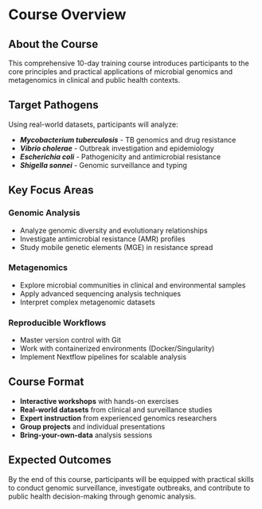 # Course Overview

## About the Course

This comprehensive 10-day training course introduces participants to the core principles and practical applications of microbial genomics and metagenomics in clinical and public health contexts.

## Target Pathogens

Using real-world datasets, participants will analyze:

- **_Mycobacterium tuberculosis_** - TB genomics and drug resistance
- **_Vibrio cholerae_** - Outbreak investigation and epidemiology  
- **_Escherichia coli_** - Pathogenicity and antimicrobial resistance
- **_Shigella sonnei_** - Genomic surveillance and typing

## Key Focus Areas

### Genomic Analysis
- Analyze genomic diversity and evolutionary relationships
- Investigate antimicrobial resistance (AMR) profiles
- Study mobile genetic elements (MGE) in resistance spread

### Metagenomics
- Explore microbial communities in clinical and environmental samples
- Apply advanced sequencing analysis techniques
- Interpret complex metagenomic datasets

### Reproducible Workflows
- Master version control with Git
- Work with containerized environments (Docker/Singularity)
- Implement Nextflow pipelines for scalable analysis

## Course Format

- **Interactive workshops** with hands-on exercises
- **Real-world datasets** from clinical and surveillance studies
- **Expert instruction** from experienced genomics researchers
- **Group projects** and individual presentations
- **Bring-your-own-data** analysis sessions

## Expected Outcomes

By the end of this course, participants will be equipped with practical skills to conduct genomic surveillance, investigate outbreaks, and contribute to public health decision-making through genomic analysis.